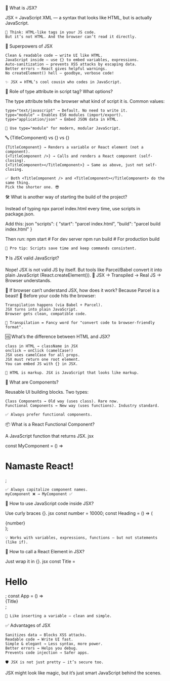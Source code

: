 💬 What is JSX? 

JSX = JavaScript XML — a syntax that looks like HTML, but is actually JavaScript. 

    🧷 Think: HTML-like tags in your JS code.
    But it’s not HTML. And the browser can’t read it directly. 
      
🦸 Superpowers of JSX 

    Clean & readable code — write UI like HTML.
    JavaScript inside — use {} to embed variables, expressions.
    Auto-sanitization — prevents XSS attacks by escaping data.
    Better errors — React gives helpful warnings.
    No createElement() hell — goodbye, verbose code!
     
    ✨ JSX = HTML’s cool cousin who codes in JavaScript. 
     
🔌 Role of type attribute in script tag? What options? 

The type attribute tells the browser what kind of script it is. 
Common values: 

    type="text/javascript" → Default. No need to write it.
    type="module" → Enables ES6 modules (import/export).
    type="application/json" → Embed JSON data in HTML.  

    🚀 Use type="module" for modern, modular JavaScript. 
     
🔤 {TitleComponent} vs {<TitleComponent/>} vs {<TitleComponent></TitleComponent>} 

    {TitleComponent} → Renders a variable or React element (not a component).
    {<TitleComponent />} → Calls and renders a React component (self-closing).
    {<TitleComponent></TitleComponent>} → Same as above, just not self-closing.
     
    ✅ Both <TitleComponent /> and <TitleComponent></TitleComponent> do the same thing.
    Pick the shorter one. 😎 
      
🛠️ What is another way of starting the build of the project? 

Instead of typing npx parcel index.html every time, use scripts in package.json. 

Add this: 
json
"scripts": {
  "start": "parcel index.html",
  "build": "parcel build index.html"
}
 
Then run: 
npm start           # For dev server
npm run build       # For production build
 
    🎯 Pro tip: Scripts save time and keep commands consistent. 
     
❓ Is JSX valid JavaScript? 

Nope! JSX is not valid JS by itself. 
But tools like Parcel/Babel convert it into plain JavaScript (React.createElement()). 
    🔄 JSX → Transpiled → Real JS → Browser understands. 
     
🤔 If browser can’t understand JSX, how does it work? 
Because Parcel is a beast! 🐉 
Before your code hits the browser: 

    Transpilation happens (via Babel + Parcel).
    JSX turns into plain JavaScript.
    Browser gets clean, compatible code.
     
    🔄 Transpilation = Fancy word for "convert code to browser-friendly format". 
      
🆚 What’s the difference between HTML and JSX? 

    class in HTML → className in JSX
    onclick → onClick (camelCase!)
    JSX uses camelCase for all props.
    JSX must return one root element.
    You can embed JS with {} in JSX.
     
    🧱 HTML is markup. JSX is JavaScript that looks like markup. 
     
🧩 What are Components? 

Reusable UI building blocks. 
Two types: 

    Class Components → Old way (uses class). Rare now.
    Functional Components → New way (uses functions). Industry standard.
     
    ✅ Always prefer functional components. 
      
📦 What is a React Functional Component? 

A JavaScript function that returns JSX. 
jsx
 
const MyComponent = () => <h1>Namaste React!</h1>;
 
    ✅ Always capitalize component names.
    myComponent ❌ → MyComponent ✅ 
     
🧮 How to use JavaScript code inside JSX? 

Use curly braces {}. 
jsx
const number = 10000;
const Heading = () => (
  <div>{number}</div>
);
 
    💡 Works with variables, expressions, functions — but not statements (like if). 
     
🔁 How to call a React Element in JSX? 

Just wrap it in {}. 
jsx
const Title = <h1>Hello</h1>;
const App = () => <div>{Title}</div>;
 
    🔄 Like inserting a variable — clean and simple. 
     
✅ Advantages of JSX 

    Sanitizes data → Blocks XSS attacks.
    Readable code → Write UI fast.
    Simple & elegant → Less syntax, more power.
    Better errors → Helps you debug.
    Prevents code injection → Safer apps.
     
    🛡️ JSX is not just pretty — it’s secure too. 
     
JSX might look like magic, but it’s just smart JavaScript behind the scenes.
